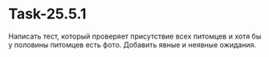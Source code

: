 # Task-25.5.1
Написать тест, который проверяет присутствие всех питомцев и хотя бы у половины питомцев есть фото. Добавить явные и неявные ожидания.

